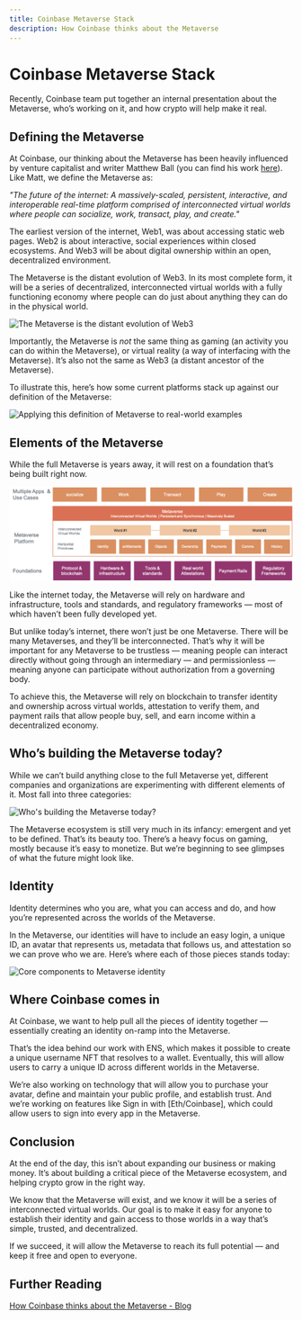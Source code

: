 ```yaml
---
title: Coinbase Metaverse Stack
description: How Coinbase thinks about the Metaverse
---
```


# Coinbase Metaverse Stack

Recently, Coinbase team put together an internal presentation about the Metaverse, who’s working on it, and how crypto will help make it real.

## Defining the Metaverse

At Coinbase, our thinking about the Metaverse has been heavily influenced by venture capitalist and writer Matthew Ball (you can find his work [here](https://www.matthewball.vc/)). Like Matt, we define the Metaverse as:

*"The future of the internet: A massively-scaled, persistent, interactive, and interoperable real-time platform comprised of interconnected virtual worlds where people can socialize, work, transact, play, and create."*

The earliest version of the internet, Web1, was about accessing static web pages. Web2 is about interactive, social experiences within closed ecosystems. And Web3 will be about digital ownership within an open, decentralized environment.

The Metaverse is the distant evolution of Web3. In its most complete form, it will be a series of decentralized, interconnected virtual worlds with a fully functioning economy where people can do just about anything they can do in the physical world.

![The Metaverse is the distant evolution of Web3](https://images.ctfassets.net/c5bd0wqjc7v0/13sOhoiXEg4pCL2Ags6GN6/3ee7e812c330ba66a2a6ee0332e24e88/0_YkpcORRVIEhtNIXf)

Importantly, the Metaverse is *not* the same thing as gaming (an activity you can do within the Metaverse), or virtual reality (a way of interfacing with the Metaverse). It’s also not the same as Web3 (a distant ancestor of the Metaverse).

To illustrate this, here’s how some current platforms stack up against our definition of the Metaverse:

![Applying this definition of Metaverse to real-world examples](https://images.ctfassets.net/c5bd0wqjc7v0/6wrXUg4z8L1qfl3t59j2tp/f41a3b6fc89d00cc1a432d9f25f3cb17/0_zV0nnSS7W_By4UlN)

## Elements of the Metaverse

While the full Metaverse is years away, it will rest on a foundation that’s being built right now.

![framework-from-coinbase](./images/framework-from-coinbase.png)

Like the internet today, the Metaverse will rely on hardware and infrastructure, tools and standards, and regulatory frameworks — most of which haven’t been fully developed yet.

But unlike today’s internet, there won’t just be one Metaverse. There will be many Metaverses, and they’ll be interconnected. That’s why it will be important for any Metaverse to be trustless — meaning people can interact directly without going through an intermediary — and permissionless — meaning anyone can participate without authorization from a governing body.

To achieve this, the Metaverse will rely on blockchain to transfer identity and ownership across virtual worlds, attestation to verify them, and payment rails that allow people buy, sell, and earn income within a decentralized economy.

## Who’s building the Metaverse today?

While we can’t build anything close to the full Metaverse yet, different companies and organizations are experimenting with different elements of it. Most fall into three categories:

![Who's building the Metaverse today?](https://images.ctfassets.net/c5bd0wqjc7v0/4R6hwK8Y4v0nCgcigPRwwh/45f2580780e066004770f23c2434b3ac/1_Z_Rf2_P_rYVbVboGsr8iNw.png)

The Metaverse ecosystem is still very much in its infancy: emergent and yet to be defined. That’s its beauty too. There’s a heavy focus on gaming, mostly because it’s easy to monetize. But we’re beginning to see glimpses of what the future might look like.

## Identity

Identity determines who you are, what you can access and do, and how you’re represented across the worlds of the Metaverse.

In the Metaverse, our identities will have to include an easy login, a unique ID, an avatar that represents us, metadata that follows us, and attestation so we can prove who we are. Here’s where each of those pieces stands today:

![Core components to Metaverse identity](https://images.ctfassets.net/c5bd0wqjc7v0/6SIvRxlZ0jZI2hzKayu4t0/e20254c8dc3ab4aad9d65bdefb5e70e8/0_gAaoh0YmuKqCyfRi)

## Where Coinbase comes in

At Coinbase, we want to help pull all the pieces of identity together — essentially creating an identity on-ramp into the Metaverse.

That’s the idea behind our work with ENS, which makes it possible to create a unique username NFT that resolves to a wallet. Eventually, this will allow users to carry a unique ID across different worlds in the Metaverse.

We’re also working on technology that will allow you to purchase your avatar, define and maintain your public profile, and establish trust. And we’re working on features like Sign in with [Eth/Coinbase], which could allow users to sign into every app in the Metaverse.

## Conclusion

At the end of the day, this isn’t about expanding our business or making money. It’s about building a critical piece of the Metaverse ecosystem, and helping crypto grow in the right way.

We know that the Metaverse will exist, and we know it will be a series of interconnected virtual worlds. Our goal is to make it easy for anyone to establish their identity and gain access to those worlds in a way that’s simple, trusted, and decentralized.

If we succeed, it will allow the Metaverse to reach its full potential — and keep it free and open to everyone.

## Further Reading

[How Coinbase thinks about the Metaverse - Blog](https://www.coinbase.com/blog/how-coinbase-thinks-about-the-metaverse)

